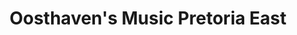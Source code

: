 ---
title: "Oosthaven's Music Pretoria East"
url: /pretoria/oosthavens-music-pretoria-east/
shop: Instrumente
---